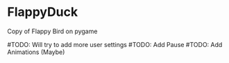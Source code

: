 # FlappyDuck
Copy of Flappy Bird on pygame

#TODO: Will try to add more user settings
#TODO: Add Pause
#TODO: Add Animations (Maybe)
